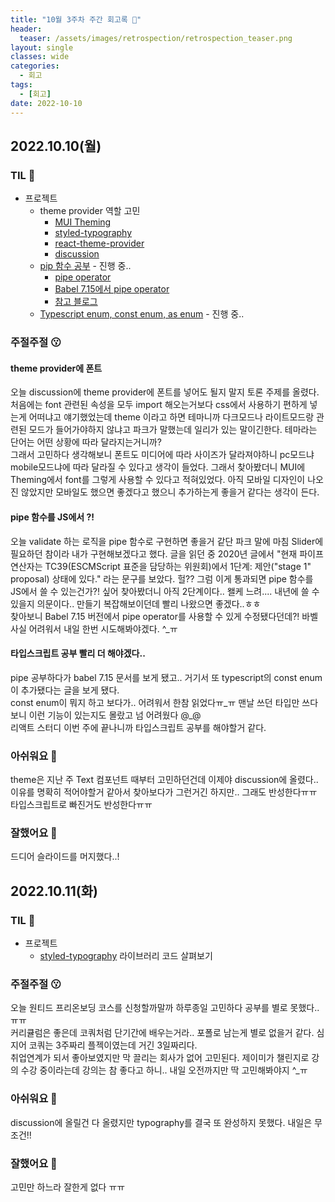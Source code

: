 ```yaml
---
title: "10월 3주차 주간 회고록 🙂"
header:
  teaser: /assets/images/retrospection/retrospection_teaser.png
layout: single
classes: wide
categories:
  - 회고
tags:
  - [회고]
date: 2022-10-10
---
```


## 2022.10.10(월)

### TIL 🧐

- 프로젝트
  - theme provider 역할 고민
    - [MUI Theming](https://mui.com/material-ui/customization/theming/)
    - [styled-typography](https://github.com/mike-engel/styled-typography)
    - [react-theme-provider](https://github.com/callstack/react-theme-provider)
    - [discussion](https://github.com/Co-Studo/Co-Studo-front/discussions/46)
  - [pip 함수 공부](https://ui.toast.com/weekly-pick/ko_20201118) - 진행 중..
    - [pipe operator](https://github.com/tc39/proposal-pipeline-operator)
    - [Babel 7.15에서 pipe operator](https://babeljs.io/blog/2021/07/26/7.15.0#hack-style-pipeline-operator-support-13191httpsgithubcombabelbabelpull13191-13416httpsgithubcombabelbabelpull13416)
    - [참고 블로그](https://velog.io/@ksh-code/JS-pipe-operator)
  - [Typescript enum, const enum, as enum](https://xpectation.tistory.com/218) - 진행 중..

### 주절주절 😗

#### theme provider에 폰트

오늘 discussion에 theme provider에 폰트를 넣어도 될지 말지 토론 주제를 올렸다.  
처음에는 font 관련된 속성을 모두 import 해오는거보다 css에서 사용하기 편하게 넣는게 어떠냐고 얘기했었는데 theme 이라고 하면 테마니까 다크모드나 라이트모드랑 관련된 모드가 들어가야하지 않냐고 파크가 말했는데 일리가 있는 말이긴한다. 테마라는 단어는 어떤 상황에 따라 달라지는거니까?  
그래서 고민하다 생각해보니 폰트도 미디어에 따라 사이즈가 달라져야하니 pc모드냐 mobile모드냐에 따라 달라질 수 있다고 생각이 들었다. 그래서 찾아봤더니 MUI에 Theming에서 font를 그렇게 사용할 수 있다고 적혀있었다. 아직 모바일 디자인이 나오진 않았지만 모바일도 했으면 좋겠다고 했으니 추가하는게 좋을거 같다는 생각이 든다.

#### pipe 함수를 JS에서 ?!

오늘 validate 하는 로직을 pipe 함수로 구현하면 좋을거 같단 파크 말에 마침 Slider에 필요하던 참이라 내가 구현해보겠다고 했다. 글을 읽던 중 2020년 글에서 "현재 파이프 연산자는 TC39(ESCMScript 표준을 담당하는 위원회)에서 1단계: 제안("stage 1" proposal) 상태에 있다." 라는 문구를 보았다. 헐?? 그럼 이게 통과되면 pipe 함수를 JS에서 쓸 수 있는건가?! 싶어 찾아봤더니 아직 2단계이다.. 왤케 느려.... 내년에 쓸 수 있을지 의문이다.. 만들기 복잡해보이던데 빨리 나왔으면 좋겠다..ㅎㅎ  
찾아보니 Babel 7.15 버전에서 pipe operator를 사용할 수 있게 수정됐다던데?! 바벨 사실 어려워서 내일 한번 시도해봐야겠다. ^\_ㅠ

#### 타입스크립트 공부 빨리 더 해야겠다..

pipe 공부하다가 babel 7.15 문서를 보게 됐고.. 거기서 또 typescript의 const enum이 추가됐다는 글을 보게 됐다.  
const enum이 뭐지 하고 보다가.. 어려워서 한참 읽었다ㅠ\_ㅠ 맨날 쓰던 타입만 쓰다보니 이런 기능이 있는지도 몰랐고 넘 어려웠다 @\_@  
리액트 스터디 이번 주에 끝나니까 타입스크립트 공부를 해야할거 같다.

### 아쉬워요 🙁

theme은 지난 주 Text 컴포넌트 때부터 고민하던건데 이제야 discussion에 올렸다.. 이유를 명확히 적어야할거 같아서 찾아보다가 그런거긴 하지만.. 그래도 반성한다ㅠㅠ  
타입스크립트로 빠진거도 반성한다ㅠㅠ

### 잘했어요 🙂

드디어 슬라이드를 머지했다..!

## 2022.10.11(화)

### TIL 🧐

- 프로젝트
  - [styled-typography](https://github.com/mike-engel/styled-typography/tree/main/packages/styled-typography/src) 라이브러리 코드 살펴보기

### 주절주절 😗

오늘 원티드 프리온보딩 코스를 신청할까말까 하루종일 고민하다 공부를 별로 못했다..ㅠㅠ  
커리큘럼은 좋은데 코쿼처럼 단기간에 배우는거라.. 포폴로 남는게 별로 없을거 같다. 심지어 코쿼는 3주짜리 플젝이였는데 거긴 3일짜리다.  
취업연계가 되서 좋아보였지만 막 끌리는 회사가 없어 고민된다. 제이미가 챌린지로 강의 수강 중이라는데 강의는 참 좋다고 하니.. 내일 오전까지만 딱 고민해봐야지 ^\_ㅠ

### 아쉬워요 🙁

discussion에 올릴건 다 올렸지만 typography를 결국 또 완성하지 못했다. 내일은 무조건!!

### 잘했어요 🙂

고민만 하느라 잘한게 없다 ㅠㅠ
